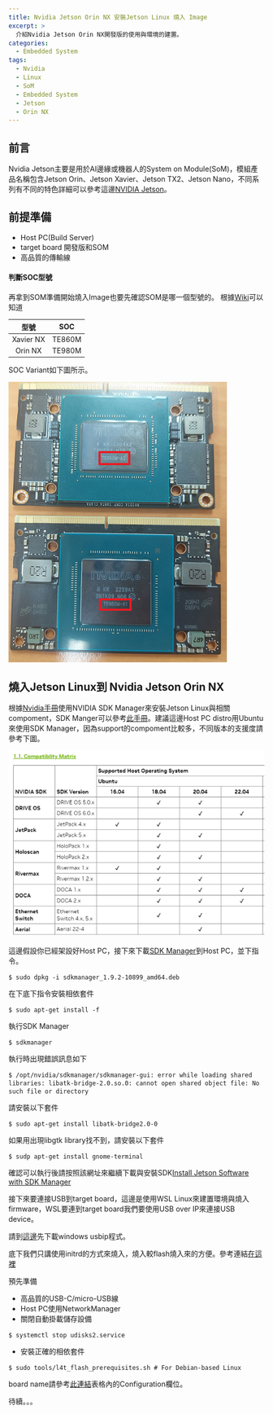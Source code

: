 ```yaml
---
title: Nvidia Jetson Orin NX 安裝Jetson Linux 燒入 Image
excerpt: >
  介紹Nvidia Jetson Orin NX開發版的使用與環境的建置。
categories:
  - Embedded System
tags:
  - Nvidia
  - Linux
  - SoM
  - Embedded System
  - Jetson
  - Orin NX
---
```

## 前言
Nvidia Jetson主要是用於AI邊緣或機器人的System on Module(SoM)，模組產品名稱包含Jetson Orin、Jetson Xavier、Jetson TX2、Jetson Nano，不同系列有不同的特色詳細可以參考這邊[NVIDIA Jetson](https://www.nvidia.com/en-us/autonomous-machines/embedded-systems/)。
## 前提準備
* Host PC(Build Server)
* target board 開發版和SOM
* 高品質的傳輸線

#### 判斷SOC型號

再拿到SOM準備開始燒入Image也要先確認SOM是哪一個型號的。
根據[Wiki](https://en.wikipedia.org/wiki/Tegra)可以知道

|型號|SOC|
|:-:|---|
|Xavier NX|TE860M|
|Orin NX|TE980M|

SOC Variant如下圖所示。

![nvidia_orin_xavier_diff](/assets/images/nvidia_orin_xavier_diff.png)

## 燒入Jetson Linux到 Nvidia Jetson Orin NX

根據[Nvidia手冊](https://docs.nvidia.com/jetson/archives/r35.3.1/DeveloperGuide/index.html#software-for-jetson-modules-and-developer-kits)使用NVIDIA SDK Manager來安裝Jetson Linux與相關compoment，SDK Manger可以參考[此手冊](https://docs.nvidia.com/sdk-manager/)。建議這邊Host PC distro用Ubuntu來使用SDK Manager，因為support的compoment比較多，不同版本的支援度請參考下圖。

![Nvidia_SDK_Manager_compatiblity](/assets/images/Nvidia_SDK_Manager_compatiblity.png)

這邊假設你已經架設好Host PC，接下來下載[SDK Manager](https://developer.nvidia.com/sdk-manager)到Host PC，並下指令。
```console
$ sudo dpkg -i sdkmanager_1.9.2-10899_amd64.deb
```

在下底下指令安裝相依套件
```console
$ sudo apt-get install -f
```
執行SDK Manager
```console
$ sdkmanager
```

執行時出現錯誤訊息如下
```console
$ /opt/nvidia/sdkmanager/sdkmanager-gui: error while loading shared libraries: libatk-bridge-2.0.so.0: cannot open shared object file: No such file or directory
```
請安裝以下套件
```console
$ sudo apt-get install libatk-bridge2.0-0
```
如果用出現libgtk library找不到，請安裝以下套件
```console
$ sudp apt-get install gnome-terminal
```
確認可以執行後請按照該網址來繼續下載與安裝SDK[Install Jetson Software with SDK Manager](https://docs.nvidia.com/sdk-manager/install-with-sdkm-jetson/index.html)

接下來要連接USB到target board，這邊是使用WSL Linux來建置環境與燒入firmware，WSL要連到target board我們要使用USB over IP來連接USB device。

請到[這邊](https://github.com/dorssel/usbipd-win/releases)先下載windows usbip程式。



底下我們只講使用initrd的方式來燒入，燒入較flash燒入來的方便。參考連結[在這裡](https://docs.nvidia.com/jetson/archives/r35.3.1/DeveloperGuide/text/SD/FlashingSupport.html#flashing-with-initrd)

預先準備
* 高品質的USB-C/micro-USB線
* Host PC使用NetworkManager
* 關閉自動掛載儲存設備
```console
$ systemctl stop udisks2.service
```
* 安裝正確的相依套件
```console
$ sudo tools/l4t_flash_prerequisites.sh # For Debian-based Linux
```

board name請參考[此連結](https://docs.nvidia.com/jetson/archives/r35.3.1/DeveloperGuide/text/IN/QuickStart.html#jetson-modules-and-configurations)表格內的Configuration欄位。

待續。。。
